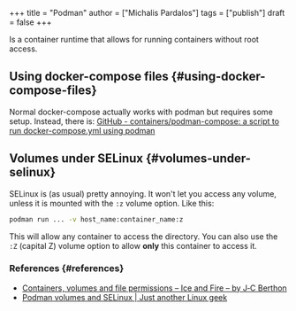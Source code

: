 +++
title = "Podman"
author = ["Michalis Pardalos"]
tags = ["publish"]
draft = false
+++

Is a container runtime that allows for running containers without root access.


## Using docker-compose files {#using-docker-compose-files}

Normal docker-compose actually works with podman but requires some setup. Instead, there is:
[GitHub - containers/podman-compose: a script to run docker-compose.yml using podman](https://github.com/containers/podman-compose)


## Volumes under SELinux {#volumes-under-selinux}

SELinux is (as usual) pretty annoying. It won't let you access any volume, unless it is mounted with the `:z` volume option. Like this:

```sh
podman run ... -v host_name:container_name:z
```

This will allow any container to access the directory. You can also use the `:Z` (capital Z) volume option to allow **only** this container to access it.


### References {#references}

-   [Containers, volumes and file permissions – Ice and Fire – by J‑C Berthon](https://www.berthon.eu/2018/containers-volumes-and-file-permissions/)
-   [Podman volumes and SELinux | Just another Linux geek](https://blog.christophersmart.com/2021/01/31/podman-volumes-and-selinux/)

